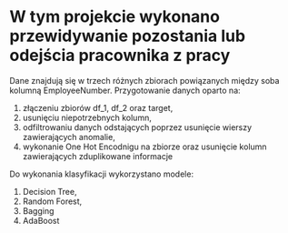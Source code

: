 # W tym projekcie wykonano przewidywanie pozostania lub odejścia pracownika z pracy
Dane znajdują się w trzech różnych zbiorach powiązanych między soba kolumną EmployeeNumber.
Przygotowanie danych oparto na:
1. złączeniu zbiorów df_1, df_2 oraz target,
2. usunięciu niepotrzebnych kolumn,
3. odfiltrowaniu danych odstających poprzez usunięcie wierszy zawierających anomalie,
4. wykonanie One Hot Encodnigu na zbiorze oraz usunięcie kolumn zawierających zduplikowane informacje

Do wykonania klasyfikacji wykorzystano modele:
1. Decision Tree,
2. Random Forest,
3. Bagging
4. AdaBoost
